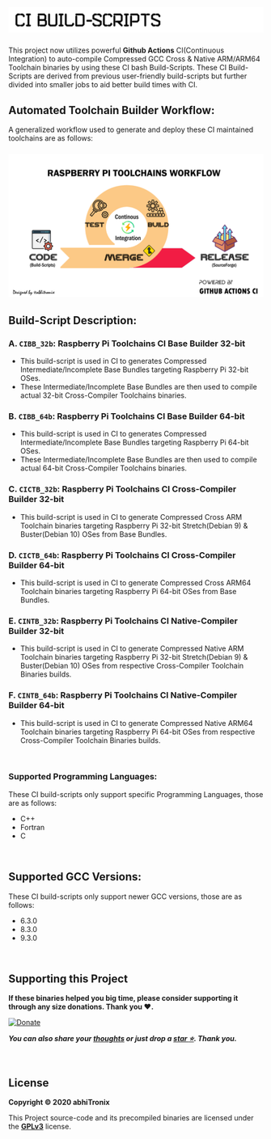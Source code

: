<!--
===============================================
Raspberry Pi Toolchains(raspberry-pi-cross-compilers): This project 
provides latest automated GCC Cross Compiler & Native (ARM & ARM64) 
build-scripts and precompiled standalone toolchains for Raspberry Pi.


Copyright (C) 2020 Abhishek Thakur(@abhiTronix) <abhi.una12@gmail.com>


This program is free software: you can redistribute it and/or modify
it under the terms of the GNU General Public License as published by
the Free Software Foundation, either version 3 of the License, or
(at your option) any later version.

This program is distributed in the hope that it will be useful,
but WITHOUT ANY WARRANTY; without even the implied warranty of
MERCHANTABILITY or FITNESS FOR A PARTICULAR PURPOSE.  See the
GNU General Public License for more details.

You should have received a copy of the GNU General Public License
along with this program.  If not, see <https://www.gnu.org/licenses/>.
===============================================
-->

# <img alt="Banner" src="https://raw.githubusercontent.com/abhiTronix/Imbakup/master/Images/gcc/banners-d.png">

This project now utilizes powerful **Github Actions** CI(Continuous Integration) to auto-compile Compressed GCC Cross & Native ARM/ARM64 Toolchain binaries by using these CI bash Build-Scripts. These CI Build-Scripts are derived from previous user-friendly build-scripts but further divided into smaller jobs to aid better build times with CI.


## Automated Toolchain Builder Workflow:

A generalized workflow used to generate and deploy these CI maintained toolchains are as follows:

<h3 align=center><img alt="Workflow" title="Toolchain Builder Workflow" src="https://raw.githubusercontent.com/abhiTronix/Imbakup/master/Images/gcc/workflow.png"></h3>


## Build-Script Description:


### A. `CIBB_32b`: Raspberry Pi Toolchains CI Base Builder 32-bit

* This build-script is used in CI to generates Compressed Intermediate/Incomplete Base Bundles targeting Raspberry Pi 32-bit OSes.
* These Intermediate/Incomplete Base Bundles are then used to compile actual 32-bit Cross-Compiler Toolchains binaries.

### B. `CIBB_64b`: Raspberry Pi Toolchains CI Base Builder 64-bit

* This build-script is used in CI to generates Compressed Intermediate/Incomplete Base Bundles targeting Raspberry Pi 64-bit OSes.
* These Intermediate/Incomplete Base Bundles are then used to compile actual 64-bit Cross-Compiler Toolchains binaries.

### C. `CICTB_32b`: Raspberry Pi Toolchains CI Cross-Compiler Builder 32-bit

* This build-script is used in CI to generate Compressed Cross ARM Toolchain binaries targeting Raspberry Pi 32-bit Stretch(Debian 9) & Buster(Debian 10) OSes from Base Bundles.

### D. `CICTB_64b`: Raspberry Pi Toolchains CI Cross-Compiler Builder 64-bit

* This build-script is used in CI to generate Compressed Cross ARM64 Toolchain binaries targeting Raspberry Pi 64-bit OSes from Base Bundles.

### E. `CINTB_32b`: Raspberry Pi Toolchains CI Native-Compiler Builder 32-bit

* This build-script is used in CI to generate Compressed Native ARM Toolchain binaries targeting Raspberry Pi 32-bit Stretch(Debian 9) & Buster(Debian 10) OSes from respective Cross-Compiler Toolchain Binaries builds.


### F. `CINTB_64b`: Raspberry Pi Toolchains CI Native-Compiler Builder 64-bit

* This build-script is used in CI to generate Compressed Native ARM64 Toolchain binaries targeting Raspberry Pi 64-bit OSes from respective Cross-Compiler Toolchain Binaries builds.


&nbsp;

### Supported Programming Languages:

These CI build-scripts only support specific Programming Languages, those are as follows:

- C++
- Fortran
- C

&nbsp;


## Supported GCC Versions:

These CI build-scripts only support newer GCC versions, those are as follows:

- 6.3.0
- 8.3.0
- 9.3.0


&nbsp;

## Supporting this Project
**If these binaries helped you big time, please consider supporting it through any size donations. Thank you :heart:.**

[![Donate](https://img.shields.io/badge/Donate-PayPal-green.svg?logo=paypal&style=for-the-badge)](https://paypal.me/AbhiTronix)&nbsp;

***You can also share your [**thoughts**](https://sourceforge.net/projects/raspberry-pi-cross-compilers/reviews) or just drop a [star :star:](https://github.com/abhiTronix/raspberry-pi-cross-compilers/stargazers). Thank you.***

&nbsp;


## License

**Copyright © 2020 abhiTronix**

This Project source-code and its precompiled binaries are licensed under the [**GPLv3**](https://github.com/abhiTronix/raspberry-pi-cross-compilers/blob/master/LICENSE) license.